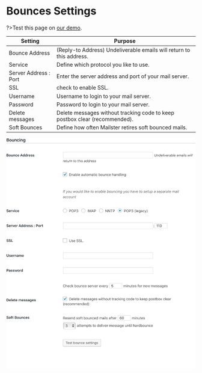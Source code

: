 # Bounces Settings

?>Test this page on [our demo](https://demo.mailster.co/wp-admin/edit.php?post_type=newsletter&page=mailster_settings#bounces).

Setting | Purpose
--- | ---
Bounce Address | (Reply-to Address) Undeliverable emails will return to this address.
Service | Define which protocol you like to use.
Server Address : Port | Enter the server address and port of your mail server.
SSL | check to enable SSL.
Username | Username to login to your mail server.
Password | Password to login to your mail server.
Delete messages	| Delete messages without tracking code to keep postbox clear (recommended).
Soft Bounces | Define how often Mailster retires soft bounced mails.

![Bounces Settings Screen](/assets/settings-bounces.png)
